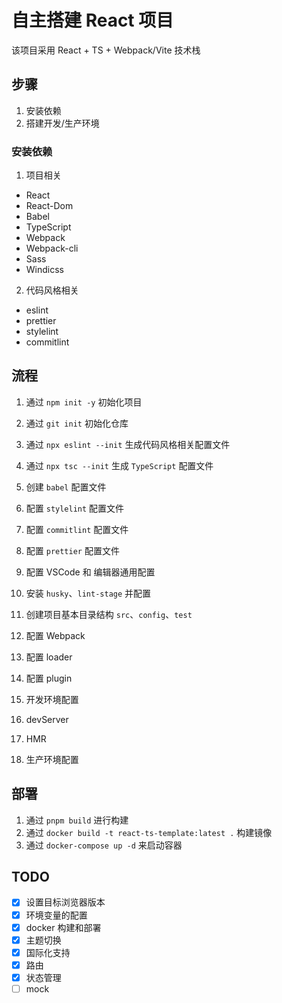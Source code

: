 # 自主搭建 React 项目

该项目采用 React + TS + Webpack/Vite 技术栈

## 步骤

1. 安装依赖
2. 搭建开发/生产环境

### 安装依赖

1. 项目相关

- React
- React-Dom
- Babel
- TypeScript
- Webpack
- Webpack-cli
- Sass
- Windicss

2. 代码风格相关

- eslint
- prettier
- stylelint
- commitlint

## 流程

1. 通过 `npm init -y` 初始化项目
2. 通过 `git init` 初始化仓库
3. 通过 `npx eslint --init` 生成代码风格相关配置文件
4. 通过 `npx tsc --init` 生成 `TypeScript` 配置文件
5. 创建 `babel` 配置文件
6. 配置 `stylelint` 配置文件
7. 配置 `commitlint` 配置文件
8. 配置 `prettier` 配置文件
9. 配置 VSCode 和 编辑器通用配置
10. 安装 `husky`、`lint-stage` 并配置
11. 创建项目基本目录结构 `src`、`config`、`test`

12. 配置 Webpack
13. 配置 loader
14. 配置 plugin
15. 开发环境配置
16. devServer
17. HMR
18. 生产环境配置

## 部署

1. 通过 `pnpm build` 进行构建
2. 通过 `docker build -t react-ts-template:latest .` 构建镜像
3. 通过 `docker-compose up -d` 来启动容器

## TODO

- [x] 设置目标浏览器版本
- [x] 环境变量的配置
- [x] docker 构建和部署
- [x] 主题切换
- [x] 国际化支持
- [x] 路由
- [x] 状态管理
- [ ] mock
